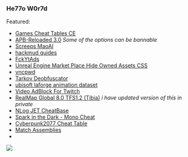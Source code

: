 ### He77o W0r7d

Featured:
- [Games Cheat Tables CE](https://github.com/themaoci/Game-Cheat-Tables-CE-)
- [APB-Reloaded 3.0](https://github.com/themaoci/APB-Reloaded-3.0) _Some of the options can be bannable_
- [Screeps MaoAI](https://github.com/themaoci/Screeps_MaoAI)
- [hackmud guides](https://github.com/themaoci/hackmud-guides)
- [FckYtAds](https://github.com/themaoci/FckYtAds)
- [Unreal Engine Market Place Hide Owned Assets CSS](https://github.com/themaoci/UnrealEngineMarketPlaceHideOwnerAssetsCSS)
- [vncpwd](https://github.com/themaoci/vncpwd)
- [Tarkov Deobfuscator](https://github.com/themaoci/TarkovDeobfuscator)
- [ubisoft laforge animation dataset](https://github.com/themaoci/ubisoft-laforge-animation-dataset)
- [Video AdBlock For Twitch](https://github.com/themaoci/VideoAdBlockForTwitch)
- [RealMap Global 8.0 TFS1.2 (Tibia)](https://github.com/themaoci/RealMap-Global-8.0-TFS1.2) _i have updated version of this in private_
- [NLog JET CheatBase](https://github.com/themaoci/NLog-JET-CheatBase)
- [Spark in the Dark - Mono Cheat](https://github.com/themaoci/Spark-in-the-Dark---Mono-Cheat)
- [Cyberpunk2077 Cheat Table](https://github.com/themaoci/Cyberpunk2077-Cheat-Table)
- [Match Assemblies](https://github.com/themaoci/Match_Assemblies)
- []()

![ ](https://github-readme-stats.vercel.app/api?username=themaoci&show_icons=true&theme=dark&count_private=true)
